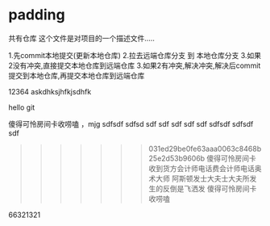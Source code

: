 # padding
共有仓库
这个文件是对项目的一个描述文件.....

1.先commit本地提交(更新本地仓库)
2.拉去远端仓库分支 到 本地仓库分支
3.如果2没有冲突,直接提交本地仓库到远端仓库
3.如果2有冲突,解决冲突,解决后commit提交到本地仓库,再提交本地仓库到远端仓库





























12364
askdhksjhfkjsdhfk

hello git



傻得可怜房间卡收唠嗑
，mjg
sdfsdf
sdfsd
sdf
sdf
sdf
sdf
sdf
sdfsdf
sdfsdf
sdf




>>>>>>> 031ed29be0fe63aaa0063c8468b25e2d53b9606b
傻得可怜房间卡收到货方会计师电话费会计师电话奥术大师
阿斯顿发士大夫士大夫所发生的反倒是飞洒发
傻得可怜房间卡收唠嗑



66321321

